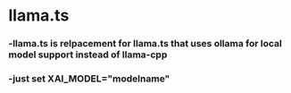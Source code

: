 # llama.ts
### -llama.ts is relpacement for llama.ts that uses ollama for local model support instead of llama-cpp
### -just set XAI_MODEL="modelname"
